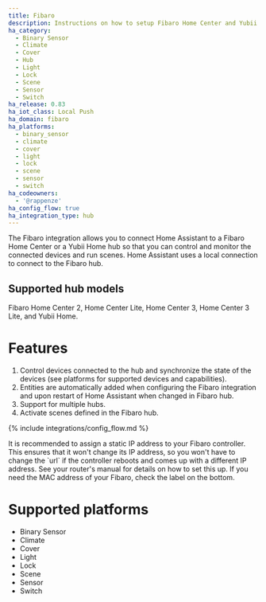 ```yaml
---
title: Fibaro
description: Instructions on how to setup Fibaro Home Center and Yubii Home within Home Assistant.
ha_category:
  - Binary Sensor
  - Climate
  - Cover
  - Hub
  - Light
  - Lock
  - Scene
  - Sensor
  - Switch
ha_release: 0.83
ha_iot_class: Local Push
ha_domain: fibaro
ha_platforms:
  - binary_sensor
  - climate
  - cover
  - light
  - lock
  - scene
  - sensor
  - switch
ha_codeowners:
  - '@rappenze'
ha_config_flow: true
ha_integration_type: hub
---
```


The Fibaro integration allows you to connect Home Assistant to a Fibaro Home Center or a Yubii Home hub so that you can control and monitor the connected devices and run scenes. Home Assistant uses a local connection to connect to the Fibaro hub.

## Supported hub models

Fibaro Home Center 2, Home Center Lite, Home Center 3, Home Center 3 Lite, and Yubii Home.

# Features
1. Control devices connected to the hub and synchronize the state of the devices (see platforms for supported devices and capabilities).
2. Entities are automatically added when configuring the Fibaro integration and upon restart of Home Assistant when changed in Fibaro hub.
3. Support for multiple hubs.
4. Activate scenes defined in the Fibaro hub.

{% include integrations/config_flow.md %} 

<div class='note'>
It is recommended to assign a static IP address to your Fibaro controller. This ensures that it won't change its IP address, so you won't have to change the `url` if the controller reboots and comes up with a different IP address. See your router's manual for details on how to set this up. If you need the MAC address of your Fibaro, check the label on the bottom.
</div>

# Supported platforms
- Binary Sensor
- Climate
- Cover
- Light
- Lock
- Scene
- Sensor
- Switch
